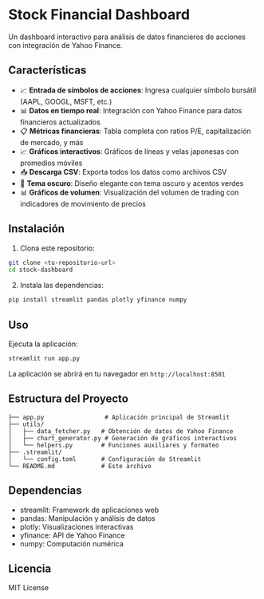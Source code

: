 # Stock Financial Dashboard

Un dashboard interactivo para análisis de datos financieros de acciones con integración de Yahoo Finance.

## Características

- 📈 **Entrada de símbolos de acciones**: Ingresa cualquier símbolo bursátil (AAPL, GOOGL, MSFT, etc.)
- 📊 **Datos en tiempo real**: Integración con Yahoo Finance para datos financieros actualizados
- 📋 **Métricas financieras**: Tabla completa con ratios P/E, capitalización de mercado, y más
- 📈 **Gráficos interactivos**: Gráficos de líneas y velas japonesas con promedios móviles
- 📥 **Descarga CSV**: Exporta todos los datos como archivos CSV
- 🌙 **Tema oscuro**: Diseño elegante con tema oscuro y acentos verdes
- 📊 **Gráficos de volumen**: Visualización del volumen de trading con indicadores de movimiento de precios

## Instalación

1. Clona este repositorio:
```bash
git clone <tu-repositorio-url>
cd stock-dashboard
```

2. Instala las dependencias:
```bash
pip install streamlit pandas plotly yfinance numpy
```

## Uso

Ejecuta la aplicación:
```bash
streamlit run app.py
```

La aplicación se abrirá en tu navegador en `http://localhost:8501`

## Estructura del Proyecto

```
├── app.py                 # Aplicación principal de Streamlit
├── utils/
│   ├── data_fetcher.py   # Obtención de datos de Yahoo Finance
│   ├── chart_generator.py # Generación de gráficos interactivos
│   └── helpers.py        # Funciones auxiliares y formateo
├── .streamlit/
│   └── config.toml       # Configuración de Streamlit
└── README.md             # Este archivo
```

## Dependencias

- streamlit: Framework de aplicaciones web
- pandas: Manipulación y análisis de datos
- plotly: Visualizaciones interactivas
- yfinance: API de Yahoo Finance
- numpy: Computación numérica

## Licencia

MIT License